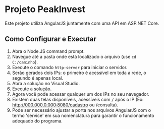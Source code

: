 # Projeto PeakInvest

Este projeto utiliza AngularJS juntamente com uma API em ASP.NET Core.

## Como Configurar e Executar

1. Abra o Node.JS command prompt.
2. Navegue até a pasta onde está localizado o arquivo (use `cd C:/caminho`).
3. Execute o comando `http-server` para iniciar o servidor.
4. Serão gerados dois IPs: o primeiro é acessível em toda a rede, o segundo é apenas local.
5. Abra a solução no Visual Studio.
6. Execute a solução.
7. Agora você pode acessar qualquer um dos IPs no seu navegador.
8. Existem duas telas disponíveis, acessíveis com `/` após o IP (Ex: http://000.000.0.000:8080/cadastro ou /consulta).
9. Pode ser necessário ajustar a porta nos arquivos AngularJS com o termo 'service' em sua nomenclatura para garantir o funcionamento adequado do programa.

